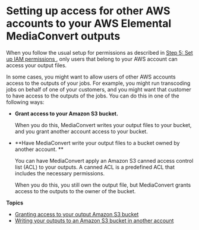 # Setting up access for other AWS accounts to your AWS Elemental MediaConvert outputs<a name="setting-up-access-for-other-aws-accounts"></a>

When you follow the usual setup for permissions as described in [Step 5: Set up IAM permissions ](iam-role.md), only users that belong to your AWS account can access your output files\.

In some cases, you might want to allow users of other AWS accounts access to the outputs of your jobs\. For example, you might run transcoding jobs on behalf of one of your customers, and you might want that customer to have access to the outputs of the jobs\. You can do this in one of the following ways:
+ **Grant access to your Amazon S3 bucket\.**

  When you do this, MediaConvert writes your output files to your bucket, and you grant another account access to your bucket\.
+ **Have MediaConvert write your output files to a bucket owned by another account\. **

  You can have MediaConvert apply an Amazon S3 canned access control list \(ACL\) to your outputs\. A canned ACL is a predefined ACL that includes the necessary permissions\.

  When you do this, you still own the output file, but MediaConvert grants access to the outputs to the owner of the bucket\.

**Topics**
+ [Granting access to your output Amazon S3 bucket](granting-access-to-your-output-amazon-s3-bucket.md)
+ [Writing your outputs to an Amazon S3 bucket in another account](write-your-outputs-to-another-accounts-amazon-s3-bucket.md)
